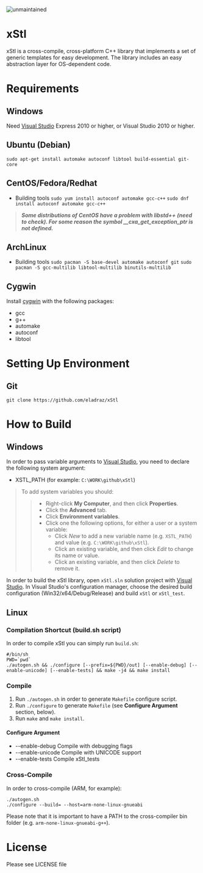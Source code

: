 ![unmaintained](http://img.shields.io/badge/status-unmaintained-red.png)

xStl
====
xStl is a cross-compile, cross-platform C++ library that implements a set of generic templates for easy development.
The library includes an easy abstraction layer for OS-dependent code.

Requirements
============
Windows
-------
Need [Visual Studio](http://www.visualstudio.com/en-us/products/visual-studio-express-vs.aspx) Express 2010 or higher, or Visual Studio 2010 or higher.

Ubuntu (Debian)
---------------
`sudo apt-get install automake autoconf libtool build-essential git-core`

CentOS/Fedora/Redhat
--------------------
* Building tools
    `sudo yum install autoconf automake gcc-c++`
    `sudo dnf install autoconf automake gcc-c++`
> ***Some distributions of CentOS have a problem with libstd++ (need to check). For some reason the symbol __cxa_get_exception_ptr is not defined.***

ArchLinux
---------
* Building tools
    `sudo pacman -S base-devel automake autoconf git`
    `sudo pacman -S gcc-multilib libtool-multilib binutils-multilib`

Cygwin
------
Install [cygwin](http://www.cygwin.com/) with the following packages:
* gcc
* g++
* automake
* autoconf
* libtool

Setting Up Environment
======================
Git
---
```
git clone https://github.com/eladraz/xStl
```

How to Build
============
Windows
-------
In order to pass variable arguments to [Visual Studio](http://www.visualstudio.com/en-us/products/visual-studio-express-vs.aspx), you need to declare the following system argument:
* XSTL_PATH (for example: `C:\WORK\github\xStl`)

> To add system variables you should:
>> * Right-click **My Computer**, and then click **Properties**.
>> * Click the **Advanced** tab.
>> * Click **Environment variables**.
>> * Click one the following options, for either a user or a system variable:
>>    * Click *New* to add a new variable name (e.g. `XSTL_PATH`) and value (e.g. `C:\WORK\github\xStl`).
>>    * Click an existing variable, and then click *Edit* to change its name or value.
>>    * Click an existing variable, and then click *Delete* to remove it.

In order to build the xStl library, open `xStl.sln` solution project with [Visual Studio](http://www.visualstudio.com/en-us/products/visual-studio-express-vs.aspx).
In Visual Studio's configuration manager, choose the desired build configuration (Win32/x64/Debug/Release) and build `xStl` or `xStl_test`.

Linux
-----
### Compilation Shortcut (build.sh script)
In order to compile xStl you can simply run `build.sh`:
```
#/bin/sh
PWD=`pwd`
./autogen.sh && ./configure [--prefix=${PWD}/out] [--enable-debug] [--enable-unicode] [--enable-tests] && make -j4 && make install
```

### Compile
1. Run `./autogen.sh` in order to generate `Makefile` configure script.
2. Run `./configure` to generate `Makefile` (see **Configure Argument** section, below).
3. Run `make` and `make install`.

#### Configure Argument
* --enable-debug      Compile with debugging flags
* --enable-unicode    Compile with UNICODE support
* --enable-tests      Compile xStl_tests

### Cross-Compile
In order to cross-compile (ARM, for example):
```
./autogen.sh
./configure --build= --host=arm-none-linux-gnueabi
```
Please note that it is important to have a PATH to the cross-compiler bin folder (e.g. `arm-none-linux-gnueabi-g++`).

License
=======
Please see LICENSE file
